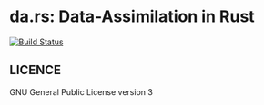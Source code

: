 da.rs: Data-Assimilation in Rust
=================================

[![Build Status](https://travis-ci.org/termoshtt/da.rs.svg?branch=master)](https://travis-ci.org/termoshtt/da.rs)

LICENCE
-------
GNU General Public License version 3
